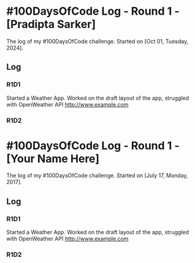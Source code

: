 # #100DaysOfCode Log - Round 1 - [Pradipta Sarker]

The log of my #100DaysOfCode challenge. Started on [Oct 01, Tuesday, 2024].

## Log

### R1D1

Started a Weather App. Worked on the draft layout of the app, struggled with OpenWeather API http://www.example.com

### R1D2

# #100DaysOfCode Log - Round 1 - [Your Name Here]

The log of my #100DaysOfCode challenge. Started on [July 17, Monday, 2017].

## Log

### R1D1

Started a Weather App. Worked on the draft layout of the app, struggled with OpenWeather API http://www.example.com

### R1D2
